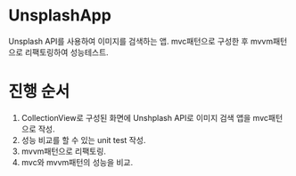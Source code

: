 # UnsplashApp
Unsplash API를 사용하여 이미지를 검색하는 앱. mvc패턴으로 구성한 후 mvvm패턴으로 리팩토링하여 성능테스트.

# 진행 순서
1. CollectionView로 구성된 화면에 Unshplash API로 이미지 검색 앱을 mvc패턴으로 작성.
2. 성능 비교를 할 수 있는 unit test 작성.
3. mvvm패턴으로 리팩토링.
4. mvc와 mvvm패턴의 성능을 비교.
